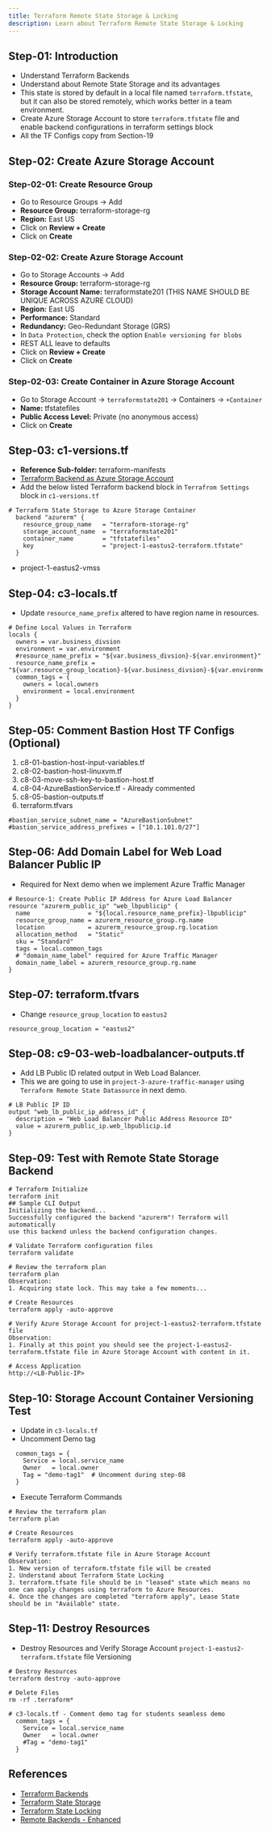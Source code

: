 ```yaml
---
title: Terraform Remote State Storage & Locking
description: Learn about Terraform Remote State Storage & Locking
---
```

## Step-01: Introduction
- Understand Terraform Backends
- Understand about Remote State Storage and its advantages
- This state is stored by default in a local file named `terraform.tfstate`, but it can also be stored remotely, which works better in a team environment.
- Create Azure Storage Account to store `terraform.tfstate` file and enable backend configurations in terraform settings block
- All the TF Configs copy from Section-19

## Step-02: Create Azure Storage Account
### Step-02-01: Create Resource Group
- Go to Resource Groups -> Add 
- **Resource Group:** terraform-storage-rg 
- **Region:** East US
- Click on **Review + Create**
- Click on **Create**

### Step-02-02: Create Azure Storage Account
- Go to Storage Accounts -> Add
- **Resource Group:** terraform-storage-rg 
- **Storage Account Name:** terraformstate201 (THIS NAME SHOULD BE UNIQUE ACROSS AZURE CLOUD)
- **Region:** East US
- **Performance:** Standard
- **Redundancy:** Geo-Redundant Storage (GRS)
- In `Data Protection`, check the option `Enable versioning for blobs`
- REST ALL leave to defaults
- Click on **Review + Create**
- Click on **Create**

### Step-02-03: Create Container in Azure Storage Account
- Go to Storage Account -> `terraformstate201` -> Containers -> `+Container`
- **Name:** tfstatefiles
- **Public Access Level:** Private (no anonymous access)
- Click on **Create**


## Step-03: c1-versions.tf
- **Reference Sub-folder:** terraform-manifests
- [Terraform Backend as Azure Storage Account](https://www.terraform.io/docs/language/settings/backends/azurerm.html)
- Add the below listed Terraform backend block in `Terrafrom Settings` block in `c1-versions.tf`
```t
# Terraform State Storage to Azure Storage Container
  backend "azurerm" {
    resource_group_name   = "terraform-storage-rg"
    storage_account_name  = "terraformstate201"
    container_name        = "tfstatefiles"
    key                   = "project-1-eastus2-terraform.tfstate"
  }   
```
- project-1-eastus2-vmss

## Step-04: c3-locals.tf
- Update `resource_name_prefix` altered to have region name in resources.  
```t
# Define Local Values in Terraform
locals {
  owners = var.business_divsion
  environment = var.environment
  #resource_name_prefix = "${var.business_divsion}-${var.environment}"
  resource_name_prefix = "${var.resource_group_location}-${var.business_divsion}-${var.environment}"
  common_tags = {
    owners = local.owners
    environment = local.environment
  }
} 
```

## Step-05: Comment Bastion Host TF Configs (Optional)
1. c8-01-bastion-host-input-variables.tf
2. c8-02-bastion-host-linuxvm.tf
3. c8-03-move-ssh-key-to-bastion-host.tf
4. c8-04-AzureBastionService.tf - Already commented
5. c8-05-bastion-outputs.tf
6. terraform.tfvars
```t
#bastion_service_subnet_name = "AzureBastionSubnet"
#bastion_service_address_prefixes = ["10.1.101.0/27"]
```

## Step-06: Add Domain Label for Web Load Balancer Public IP
- Required for Next demo when we implement Azure Traffic Manager 
```t
# Resource-1: Create Public IP Address for Azure Load Balancer
resource "azurerm_public_ip" "web_lbpublicip" {
  name                = "${local.resource_name_prefix}-lbpublicip"
  resource_group_name = azurerm_resource_group.rg.name
  location            = azurerm_resource_group.rg.location
  allocation_method   = "Static"
  sku = "Standard"
  tags = local.common_tags
  # "domain_name_label" required for Azure Traffic Manager
  domain_name_label = azurerm_resource_group.rg.name  
}
```

## Step-07: terraform.tfvars
- Change `resource_group_location` to `eastus2`
```t
resource_group_location = "eastus2"
```

## Step-08: c9-03-web-loadbalancer-outputs.tf
- Add LB Public ID related output in Web Load Balancer.
- This we are going to use in `project-3-azure-traffic-manager` using `Terraform Remote State Datasource` in next demo.
```t
# LB Public IP ID
output "web_lb_public_ip_address_id" {
  description = "Web Load Balancer Public Address Resource ID"
  value = azurerm_public_ip.web_lbpublicip.id
}
```


## Step-09: Test with Remote State Storage Backend
```t
# Terraform Initialize
terraform init
## Sample CLI Output
Initializing the backend...
Successfully configured the backend "azurerm"! Terraform will automatically
use this backend unless the backend configuration changes.

# Validate Terraform configuration files
terraform validate

# Review the terraform plan
terraform plan 
Observation:
1. Acquiring state lock. This may take a few moments...

# Create Resources 
terraform apply -auto-approve

# Verify Azure Storage Account for project-1-eastus2-terraform.tfstate file
Observation: 
1. Finally at this point you should see the project-1-eastus2-terraform.tfstate file in Azure Storage Account with content in it.

# Access Application
http://<LB-Public-IP>
```

## Step-10: Storage Account Container Versioning Test
- Update in `c3-locals.tf` 
- Uncomment Demo tag
```t
  common_tags = {
    Service = local.service_name
    Owner   = local.owner
    Tag = "demo-tag1"  # Uncomment during step-08
  }
```
- Execute Terraform Commands
```t
# Review the terraform plan
terraform plan 

# Create Resources 
terraform apply -auto-approve

# Verify terraform.tfstate file in Azure Storage Account
Observation: 
1. New version of terraform.tfstate file will be created
2. Understand about Terraform State Locking 
3. terraform.tfsate file should be in "leased" state which means no one can apply changes using terraform to Azure Resources.
4. Once the changes are completed "terraform apply", Lease State should be in "Available" state. 
```


## Step-11: Destroy Resources
- Destroy Resources and Verify Storage Account `project-1-eastus2-terraform.tfstate` file Versioning
```t
# Destroy Resources
terraform destroy -auto-approve

# Delete Files
rm -rf .terraform*

# c3-locals.tf - Comment demo tag for students seamless demo
  common_tags = {
    Service = local.service_name
    Owner   = local.owner
    #Tag = "demo-tag1"  
  }
```


## References 
- [Terraform Backends](https://www.terraform.io/docs/language/settings/backends/index.html)
- [Terraform State Storage](https://www.terraform.io/docs/language/state/backends.html)
- [Terraform State Locking](https://www.terraform.io/docs/language/state/locking.html)
- [Remote Backends - Enhanced](https://www.terraform.io/docs/language/settings/backends/remote.html)